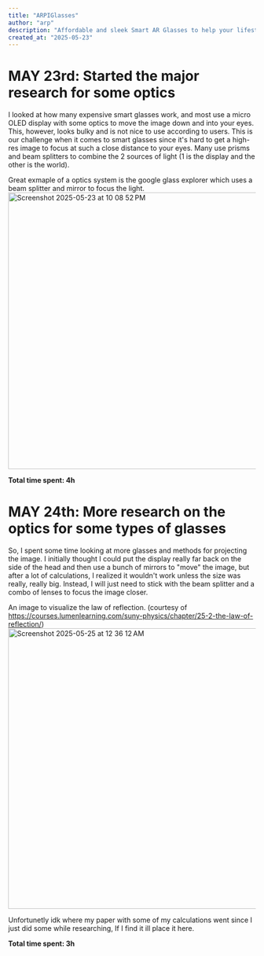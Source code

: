```yaml
---
title: "ARPIGlasses"
author: "arp"
description: "Affordable and sleek Smart AR Glasses to help your lifestyle"
created_at: "2025-05-23"
---
```



# MAY 23rd: Started the major research for some optics

I looked at how many expensive smart glasses work, and most use a micro OLED display with some optics to move the image down and into your eyes. This, however, looks bulky and is not nice to use according to users. This is our challenge when it comes to smart glasses since it's hard to get a high-res image to focus at such a close distance to your eyes. Many use prisms and beam splitters to combine the 2 sources of light (1 is the display and the other is the world).

Great exmaple of a optics system is the google glass explorer which uses a beam splitter and mirror to focus the light.
<img width="563" alt="Screenshot 2025-05-23 at 10 08 52 PM" src="https://github.com/user-attachments/assets/a083e56a-e7a4-4376-aa7e-06108bcde340" />

**Total time spent: 4h**

# MAY 24th: More research on the optics for some types of glasses

So, I spent some time looking at more glasses and methods for projecting the image. I initially thought I could put the display really far back on the side of the head and then use a bunch of mirrors to "move" the image, but after a lot of calculations, I realized it wouldn't work unless the size was really, really big. Instead, I will just need to stick with the beam splitter and a  combo of lenses to focus the image closer.

An image to visualize the law of reflection. (courtesy of https://courses.lumenlearning.com/suny-physics/chapter/25-2-the-law-of-reflection/)
<img width="571" alt="Screenshot 2025-05-25 at 12 36 12 AM" src="https://github.com/user-attachments/assets/5521a7ed-f70f-4ce0-8019-eef70ea63e25" />

Unfortunetly idk where my paper with some of my calculations went since I just did some while researching, If I find it ill place it here.

**Total time spent: 3h**
